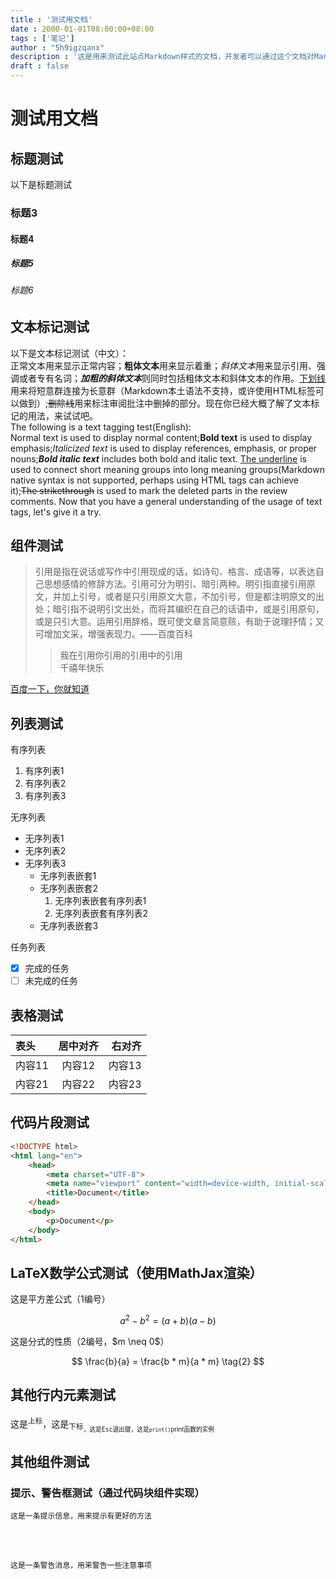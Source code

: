 ```yaml
---
title : '测试用文档'
date : 2000-01-01T08:00:00+08:00
tags : ['笔记']
author : "5h9igzqanx"
description : '这是用来测试此站点Markdown样式的文档，开发者可以通过这个文档对Markdown样式进行修改比对'
draft : false
---
```


# 测试用文档

## 标题测试

以下是标题测试

### 标题3

#### 标题4

##### 标题5

###### 标题6

## 文本标记测试

以下是文本标记测试（中文）：  
正常文本用来显示正常内容；**粗体文本**用来显示着重；*斜体文本*用来显示引用、强调或者专有名词；***加粗的斜体文本***则同时包括粗体文本和斜体文本的作用。<u>下划线</u>用来将短意群连接为长意群（Markdown本土语法不支持，或许使用HTML标签可以做到）;~~删除线~~用来标注审阅批注中删掉的部分。现在你已经大概了解了文本标记的用法，来试试吧。  
The following is a text tagging test(English):  
Normal text is used to display normal content;**Bold text** is used to display emphasis;*Italicized text* is used to display references, emphasis, or proper nouns;***Bold italic text*** includes both bold and italic text. <u>The underline</u> is used to connect short meaning groups into long meaning groups(Markdown native syntax is not supported, perhaps using HTML tags can achieve it);~~The strikethrough~~ is used to mark the deleted parts in the review comments. Now that you have a general understanding of the usage of text tags, let's give it a try.  

## 组件测试

> 引用是指在说话或写作中引用现成的话，如诗句、格言、成语等，以表达自己思想感情的修辞方法。引用可分为明引、暗引两种。明引指直接引用原文，并加上引号，或者是只引用原文大意，不加引号，但是都注明原文的出处；暗引指不说明引文出处，而将其编织在自己的话语中，或是引用原句，或是只引大意。运用引用辞格，既可使文章言简意赅，有助于说理抒情；又可增加文采，增强表现力。——百度百科  
> > 我在引用你引用的引用中的引用  
> > 千禧年快乐

[百度一下，你就知道](https://www.baidu.com)  

## 列表测试

有序列表  

1. 有序列表1
2. 有序列表2
3. 有序列表3  

无序列表  

* 无序列表1  
* 无序列表2  
* 无序列表3  
  * 无序列表嵌套1  
  * 无序列表嵌套2  
    1. 无序列表嵌套有序列表1  
    2. 无序列表嵌套有序列表2  
  * 无序列表嵌套3  

任务列表  

* [x] 完成的任务  
* [ ] 未完成的任务  

## 表格测试

|表头|居中对齐|右对齐|
|:--|:---:|---:|
|内容11|内容12|内容13|
|内容21|内容22|内容23|

## 代码片段测试

```html
<!DOCTYPE html>
<html lang="en">
    <head>
        <meta charset="UTF-8">
        <meta name="viewport" content="width=device-width, initial-scale=1.0">
        <title>Document</title>
    </head>
    <body>
        <p>Document</p>
    </body>
</html>
```

## LaTeX数学公式测试（使用MathJax渲染）

这是平方差公式（1编号）

$$
a^2-b^2=(a+b)(a-b) \tag{1}
$$

这是分式的性质（2编号，\$m \neq 0\$）

$$
\frac{b}{a} = \frac{b * m}{a * m} \tag{2}
$$

## 其他行内元素测试

这是<sup>上标</sup>，这是<sub>下标<sub>，这是<kbd>Esc</kbd>退出键，这是`print()`print函数的实例  

## 其他组件测试

### 提示、警告框测试（通过代码块组件实现）

```ZX-TIP
这是一条提示信息，用来提示有更好的方法
```  
  
<br>  
<br>  
  
```ZX-WARNING
这是一条警告消息，用来警告一些注意事项
```  

